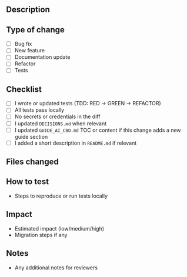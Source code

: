 <!-- Please describe the change and why it is needed -->
## Description

<!--- Describe your changes in detail -->

## Type of change
- [ ] Bug fix
- [ ] New feature
- [ ] Documentation update
- [ ] Refactor
- [ ] Tests

## Checklist
- [ ] I wrote or updated tests (TDD: RED → GREEN → REFACTOR)
- [ ] All tests pass locally
- [ ] No secrets or credentials in the diff
- [ ] I updated `DECISIONS.md` when relevant
- [ ] I updated `GUIDE_AI_CBD.md` TOC or content if this change adds a new guide section
- [ ] I added a short description in `README.md` if relevant

## Files changed

<!-- List the main files changed by this PR -->

## How to test
- Steps to reproduce or run tests locally

## Impact
- Estimated impact (low/medium/high)
- Migration steps if any

## Notes
- Any additional notes for reviewers
